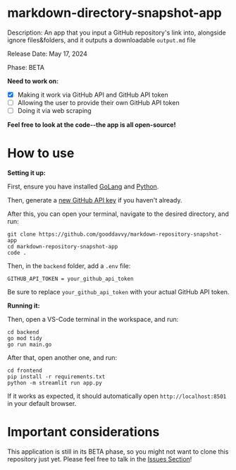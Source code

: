 # markdown-directory-snapshot-app

Description: An app that you input a GitHub repository's link into, alongside ignore files&folders, and it outputs a downloadable `output.md` file

Release Date: May 17, 2024

Phase: BETA

**Need to work on:**

- [x] Making it work via GitHub API and GitHub API token
- [ ] Allowing the user to provide their own GitHub API token
- [ ] Doing it via web scraping

**Feel free to look at the code--the app is all open-source!**

# How to use

**Setting it up:**

First, ensure you have installed [GoLang](https://go.dev/dl/) and [Python](https://python.org/downloads/).

Then, generate a [new GitHub API key](https://github.com/settings/tokens/new) if you haven't already.

After this, you can open your terminal, navigate to the desired directory, and run:

```
git clone https://github.com/gooddavvy/markdown-repository-snapshot-app
cd markdown-repository-snapshot-app
code .
```

Then, in the `backend` folder, add a `.env` file:

```env
GITHUB_API_TOKEN = your_github_api_token

```

Be sure to replace `your_github_api_token` with your actual GitHub API token.

**Running it:**

Then, open a VS-Code terminal in the workspace, and run:

```
cd backend
go mod tidy
go run main.go
```

After that, open another one, and run:

```
cd frontend
pip install -r requirements.txt
python -m streamlit run app.py
```

If it works as expected, it should automatically open `http://localhost:8501` in your default browser.

# Important considerations

This application is still in its BETA phase, so you might not want to clone this repository just yet. Please feel free to talk in the [Issues Section](https://github.com/gooddavvy/markdown-repository-snapshot-app/issues)!
